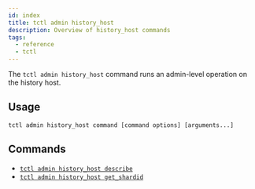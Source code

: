 ```yaml
---
id: index
title: tctl admin history_host
description: Overview of history_host commands
tags:
  - reference
  - tctl
---
```


The `tctl admin history_host` command runs an admin-level operation on the history host.

## Usage

`tctl admin history_host command [command options] [arguments...]`

## Commands

- [`tctl admin history_host describe`](/tctl/admin/history_host/describe)
- [`tctl admin history_host get_shardid`](/tctl/admin/history_host/get_shardid)
